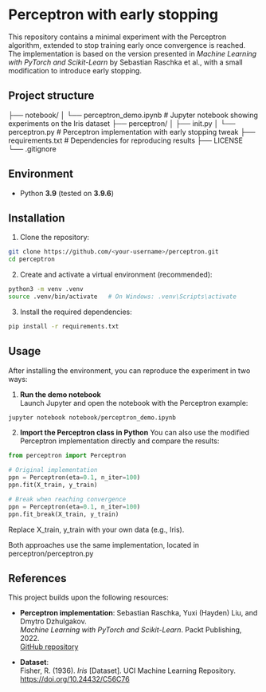 # Perceptron with early stopping
This repository contains a minimal experiment with the Perceptron algorithm, extended to stop training early once convergence is reached.  
The implementation is based on the version presented in *Machine Learning with PyTorch and Scikit-Learn* by Sebastian Raschka et al., with a small modification to introduce early stopping.

## Project structure
├── notebook/
│ └── perceptron_demo.ipynb # Jupyter notebook showing experiments on the Iris dataset
├── perceptron/
│ ├── init.py
│ └── perceptron.py # Perceptron implementation with early stopping tweak
├── requirements.txt # Dependencies for reproducing results
├── LICENSE
└── .gitignore

## Environment
- Python **3.9** (tested on **3.9.6**)

## Installation
1. Clone the repository:
```bash
git clone https://github.com/<your-username>/perceptron.git
cd perceptron
```

2. Create and activate a virtual environment (recommended):
```bash
python3 -m venv .venv
source .venv/bin/activate   # On Windows: .venv\Scripts\activate
```

3. Install the required dependencies:
```bash
pip install -r requirements.txt
```

## Usage
After installing the environment, you can reproduce the experiment in two ways:

1. **Run the demo notebook**  
Launch Jupyter and open the notebook with the Perceptron example:
```bash
jupyter notebook notebook/perceptron_demo.ipynb
```

2. **Import the Perceptron class in Python**
You can also use the modified Perceptron implementation directly and compare the results:
```python
from perceptron import Perceptron

# Original implementation
ppn = Perceptron(eta=0.1, n_iter=100)
ppn.fit(X_train, y_train)

# Break when reaching convergence
ppn = Perceptron(eta=0.1, n_iter=100)
ppn.fit_break(X_train, y_train)
```

Replace X_train, y_train with your own data (e.g., Iris).

Both approaches use the same implementation, located in perceptron/perceptron.py

## References
This project builds upon the following resources:
- **Perceptron implementation**:
  Sebastian Raschka, Yuxi (Hayden) Liu, and Dmytro Dzhulgakov.  
  *Machine Learning with PyTorch and Scikit-Learn*. Packt Publishing, 2022.  
  [GitHub repository](https://github.com/rasbt/machine-learning-book)

- **Dataset**:  
  Fisher, R. (1936). *Iris* [Dataset]. UCI Machine Learning Repository.  
  https://doi.org/10.24432/C56C76